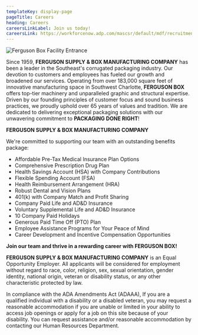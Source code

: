 ```yaml
---
templateKey: display-page
pageTitle: Careers
heading: Careers
careersLinkLabel: Join us today!
careersLink: https://workforcenow.adp.com/mascsr/default/mdf/recruitment/recruitment.html?cid=fa593286-4203-4329-8ec4-9d556ca66789&ccId=19000101_000001&lang=en_US
---
```

![Ferguson Box Facility Entrance](/uploads/ferguson_box_pano.jpg)

Since 1959, **FERGUSON SUPPLY & BOX MANUFACTURING COMPANY** has been a leader in the Southeast's corrugated packaging industry. Our devotion to customers and employees has fueled our growth and broadened our services. Operating from over 183,000 square feet of innovative manufacturing space in Southwest Charlotte, **FERGUSON BOX** offers top-tier machinery and unparalleled graphic and structural expertise. Driven by our founding principles of customer focus and sound business practices, we proudly uphold over 65 years of values and tradition. We are dedicated to delivering exceptional packaging solutions with our unwavering commitment to **PACKAGING DONE RIGHT**!

**FERGUSON SUPPLY & BOX MANUFACTURING COMPANY**

We're committed to supporting our team with an outstanding benefits package:
* Affordable Pre-Tax Medical Insurance Plan Options
* Comprehensive Prescription Drug Plan
* Health Savings Account (HSA) with Company Contributions
* Flexible Spending Account (FSA)
* Health Reimbursement Arrangement (HRA)
* Robust Dental and Vision Plans
* 401(k) with Company Match and Profit Sharing
* Company Paid Life and AD&D Insurance
* Voluntary Supplemental Life and AD&D Insurance
* 10 Company Paid Holidays
* Generous Paid Time Off (PTO) Plan
* Employee Assistance Programs for Your Peace of Mind
* Career Development and Incentive Compensation Opportunities

**Join our team and thrive in a rewarding career with FERGUSON BOX!**

**FERGUSON SUPPLY & BOX MANUFACTURING COMPANY** is an Equal Opportunity Employer. All applicants will be considered for employment without regard to race, color, religion, sex, sexual orientation, gender identity, national origin, veteran or disability status, or any other characteristic protected by law.

In compliance with the ADA Amendments Act (ADAAA), If you are a qualified individual with a disability or a disabled veteran, you may request a reasonable accommodation if you are unable or limited in your ability to access job openings or apply for a job on this site because of your disability. You can request assistance and/or reasonable accommodation by contacting our Human Resources Department.
